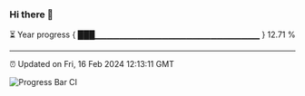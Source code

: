 ### Hi there 👋

⏳ Year progress { ███▁▁▁▁▁▁▁▁▁▁▁▁▁▁▁▁▁▁▁▁▁▁▁▁▁▁▁ } 12.71 %

---

⏰ Updated on Fri, 16 Feb 2024 12:13:11 GMT

![Progress Bar CI](https://github.com/Shyam-Makwana/GitHub-Actions-Demo/workflows/Progress%20Bar%20CI/badge.svg)
